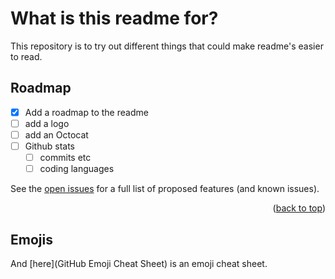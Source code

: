 # What is this readme for?

This repository is to try out different things that could make readme's easier to read. 

## Roadmap

- [x] Add a roadmap to the readme
- [ ] add a logo
- [ ] add an Octocat
- [ ] Github stats 
    - [ ] commits etc
    - [ ] coding languages

See the [open issues](https://github.com/amrei-bp/readme_playground/issues) for a full list of proposed features (and known issues).

<p align="right">(<a href="#readme-top">back to top</a>)</p>


## Emojis

And [here](GitHub Emoji Cheat Sheet) is an emoji cheat sheet. 
